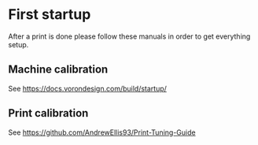 # First startup

After a print is done please follow these manuals in order to get everything
setup.

## Machine calibration

See https://docs.vorondesign.com/build/startup/

## Print calibration

See https://github.com/AndrewEllis93/Print-Tuning-Guide